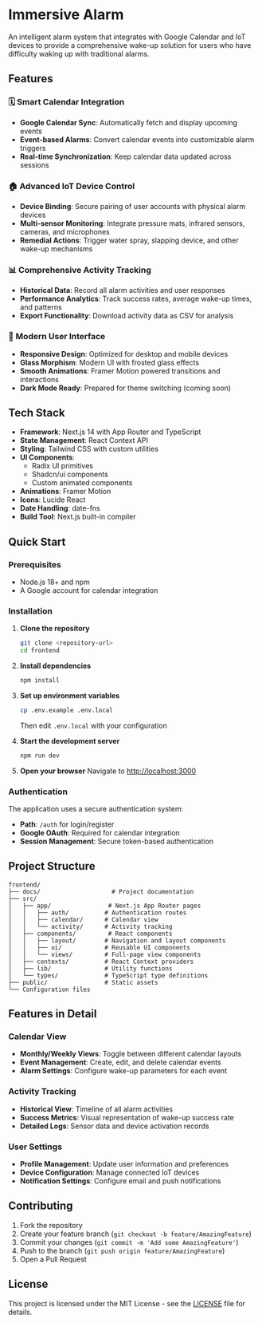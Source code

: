 # Immersive Alarm

An intelligent alarm system that integrates with Google Calendar and IoT devices to provide a comprehensive wake-up solution for users who have difficulty waking up with traditional alarms.

## Features

### 🗓️ Smart Calendar Integration
- **Google Calendar Sync**: Automatically fetch and display upcoming events
- **Event-based Alarms**: Convert calendar events into customizable alarm triggers
- **Real-time Synchronization**: Keep calendar data updated across sessions

### 🏠 Advanced IoT Device Control
- **Device Binding**: Secure pairing of user accounts with physical alarm devices
- **Multi-sensor Monitoring**: Integrate pressure mats, infrared sensors, cameras, and microphones
- **Remedial Actions**: Trigger water spray, slapping device, and other wake-up mechanisms

### 📊 Comprehensive Activity Tracking
- **Historical Data**: Record all alarm activities and user responses
- **Performance Analytics**: Track success rates, average wake-up times, and patterns
- **Export Functionality**: Download activity data as CSV for analysis

### 🎨 Modern User Interface
- **Responsive Design**: Optimized for desktop and mobile devices
- **Glass Morphism**: Modern UI with frosted glass effects
- **Smooth Animations**: Framer Motion powered transitions and interactions
- **Dark Mode Ready**: Prepared for theme switching (coming soon)

## Tech Stack

- **Framework**: Next.js 14 with App Router and TypeScript
- **State Management**: React Context API
- **Styling**: Tailwind CSS with custom utilities
- **UI Components**: 
  - Radix UI primitives
  - Shadcn/ui components
  - Custom animated components
- **Animations**: Framer Motion
- **Icons**: Lucide React
- **Date Handling**: date-fns
- **Build Tool**: Next.js built-in compiler

## Quick Start

### Prerequisites
- Node.js 18+ and npm
- A Google account for calendar integration

### Installation

1. **Clone the repository**
   ```bash
   git clone <repository-url>
   cd frontend
   ```

2. **Install dependencies**
   ```bash
   npm install
   ```

3. **Set up environment variables**
   ```bash
   cp .env.example .env.local
   ```
   Then edit `.env.local` with your configuration

4. **Start the development server**
   ```bash
   npm run dev
   ```

5. **Open your browser**
   Navigate to [http://localhost:3000](http://localhost:3000)

### Authentication
The application uses a secure authentication system:
- **Path**: `/auth` for login/register
- **Google OAuth**: Required for calendar integration
- **Session Management**: Secure token-based authentication

## Project Structure

```
frontend/
├── docs/                    # Project documentation
├── src/
│   ├── app/                # Next.js App Router pages
│   │   ├── auth/          # Authentication routes
│   │   ├── calendar/      # Calendar view
│   │   └── activity/      # Activity tracking
│   ├── components/         # React components
│   │   ├── layout/        # Navigation and layout components
│   │   ├── ui/            # Reusable UI components
│   │   └── views/         # Full-page view components
│   ├── contexts/          # React Context providers
│   ├── lib/               # Utility functions
│   └── types/             # TypeScript type definitions
├── public/                # Static assets
└── Configuration files
```

## Features in Detail

### Calendar View
- **Monthly/Weekly Views**: Toggle between different calendar layouts
- **Event Management**: Create, edit, and delete calendar events
- **Alarm Settings**: Configure wake-up parameters for each event

### Activity Tracking
- **Historical View**: Timeline of all alarm activities
- **Success Metrics**: Visual representation of wake-up success rate
- **Detailed Logs**: Sensor data and device activation records

### User Settings
- **Profile Management**: Update user information and preferences
- **Device Configuration**: Manage connected IoT devices
- **Notification Settings**: Configure email and push notifications

## Contributing

1. Fork the repository
2. Create your feature branch (`git checkout -b feature/AmazingFeature`)
3. Commit your changes (`git commit -m 'Add some AmazingFeature'`)
4. Push to the branch (`git push origin feature/AmazingFeature`)
5. Open a Pull Request

## License

This project is licensed under the MIT License - see the [LICENSE](LICENSE) file for details.


